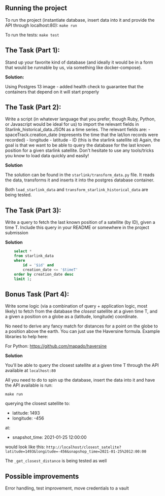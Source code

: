 ## Running the project

To run the project (instantiate database, insert data into it and provide the API through localhost:80):
`make run`

To run the tests:
`make test`

## The Task (Part 1):

Stand up your favorite kind of database (and ideally it would be in a form that would be runnable by us, via something like docker-compose).

**Solution:**

Using Postgres 13 image - added health check to guarantee that the containers that depend on it will start properly

## The Task (Part 2):

Write a script (in whatever language that you prefer, though Ruby, Python, or Javascript would be ideal for us) to import the relevant fields in Starlink_historical_data.JSON as a time series. The relevant fields are:
    - spaceTrack.creation_date (represents the time that the lat/lon records were recorded)
    - longitude
    - latitude
    - ID (this is the starlink satellite id)
Again, the goal is that we want to be able to query the database for the last known position for a given starlink satellite.
Don't hesitate to use any tools/tricks you know to load data quickly and easily!

**Solution**

The solution can be found in the `starlink/transform_data.py` file. It reads the data, transforms it and inserts it into the postgres database container.

Both `load_starlink_data` and `transform_starlink_historical_data` are being tested.

## The Task (Part 3):

Write a query to fetch the last known position of a satellite (by ID), given a time T. Include this query in your README or somewhere in the project submission

**Solution**

```sql
    select * 
    from starlink_data 
    where 
        id = '$id' and 
        creation_date <= '$timeT'
    order by creation_date desc 
    limit 1;
```

## Bonus Task (Part 4):

Write some logic (via a combination of query + application logic, most likely) to fetch from the database the _closest_ satellite at a given time T, and a given a position on a globe as a (latitude, longitude) coordinate.

No need to derive any fancy match for distances for a point on the globe to a position above the earth. You can just use the Haversine formula. Example libraries to help here:

For Python: https://github.com/mapado/haversine

**Solution**

You'll be able to query the closest satellite at a given time T through the API available at `localhost:80`

All you need to do to spin up the database, insert the data into it and have the API available is run:

`make run`

querying the closest satellite to:
- latitude: 1493
- longitude: -456

at:
- snapshot_time: 2021-01-25 12:00:00

would look like this:
`http://localhost/closest_satelite?latitude=1493&longitude=-456&snapshop_time=2021-01-25%2012:00:00`

The `_get_closest_distance` is being tested as well


## Possible improvements

Error handling, test improvement, move credentials to a vault
